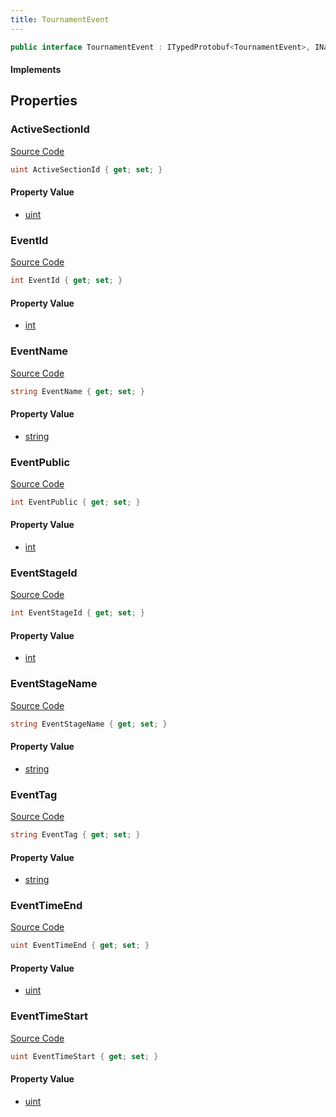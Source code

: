 ```yaml
---
title: TournamentEvent
---
```


```csharp
public interface TournamentEvent : ITypedProtobuf<TournamentEvent>, INativeHandle
```

#### Implements

## Properties

### ActiveSectionId

[Source Code](https://github.com/swiftly-solution/swiftlys2/blob/main/managed/src/SwiftlyS2.Generated/Protobufs/Interfaces/TournamentEvent.cs#L37)

```csharp
uint ActiveSectionId { get; set; }
```

#### Property Value

- [uint](https://learn.microsoft.com/dotnet/api/system.uint32)

### EventId

[Source Code](https://github.com/swiftly-solution/swiftlys2/blob/main/managed/src/SwiftlyS2.Generated/Protobufs/Interfaces/TournamentEvent.cs#L13)

```csharp
int EventId { get; set; }
```

#### Property Value

- [int](https://learn.microsoft.com/dotnet/api/system.int32)

### EventName

[Source Code](https://github.com/swiftly-solution/swiftlys2/blob/main/managed/src/SwiftlyS2.Generated/Protobufs/Interfaces/TournamentEvent.cs#L19)

```csharp
string EventName { get; set; }
```

#### Property Value

- [string](https://learn.microsoft.com/dotnet/api/system.string)

### EventPublic

[Source Code](https://github.com/swiftly-solution/swiftlys2/blob/main/managed/src/SwiftlyS2.Generated/Protobufs/Interfaces/TournamentEvent.cs#L28)

```csharp
int EventPublic { get; set; }
```

#### Property Value

- [int](https://learn.microsoft.com/dotnet/api/system.int32)

### EventStageId

[Source Code](https://github.com/swiftly-solution/swiftlys2/blob/main/managed/src/SwiftlyS2.Generated/Protobufs/Interfaces/TournamentEvent.cs#L31)

```csharp
int EventStageId { get; set; }
```

#### Property Value

- [int](https://learn.microsoft.com/dotnet/api/system.int32)

### EventStageName

[Source Code](https://github.com/swiftly-solution/swiftlys2/blob/main/managed/src/SwiftlyS2.Generated/Protobufs/Interfaces/TournamentEvent.cs#L34)

```csharp
string EventStageName { get; set; }
```

#### Property Value

- [string](https://learn.microsoft.com/dotnet/api/system.string)

### EventTag

[Source Code](https://github.com/swiftly-solution/swiftlys2/blob/main/managed/src/SwiftlyS2.Generated/Protobufs/Interfaces/TournamentEvent.cs#L16)

```csharp
string EventTag { get; set; }
```

#### Property Value

- [string](https://learn.microsoft.com/dotnet/api/system.string)

### EventTimeEnd

[Source Code](https://github.com/swiftly-solution/swiftlys2/blob/main/managed/src/SwiftlyS2.Generated/Protobufs/Interfaces/TournamentEvent.cs#L25)

```csharp
uint EventTimeEnd { get; set; }
```

#### Property Value

- [uint](https://learn.microsoft.com/dotnet/api/system.uint32)

### EventTimeStart

[Source Code](https://github.com/swiftly-solution/swiftlys2/blob/main/managed/src/SwiftlyS2.Generated/Protobufs/Interfaces/TournamentEvent.cs#L22)

```csharp
uint EventTimeStart { get; set; }
```

#### Property Value

- [uint](https://learn.microsoft.com/dotnet/api/system.uint32)

